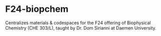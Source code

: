 # F24-biopchem
Centralizes materials &amp; codespaces for the F24 offering of Biophysical Chemistry (CHE 303/L), taught by Dr. Dom Sirianni at Daemen  University.

